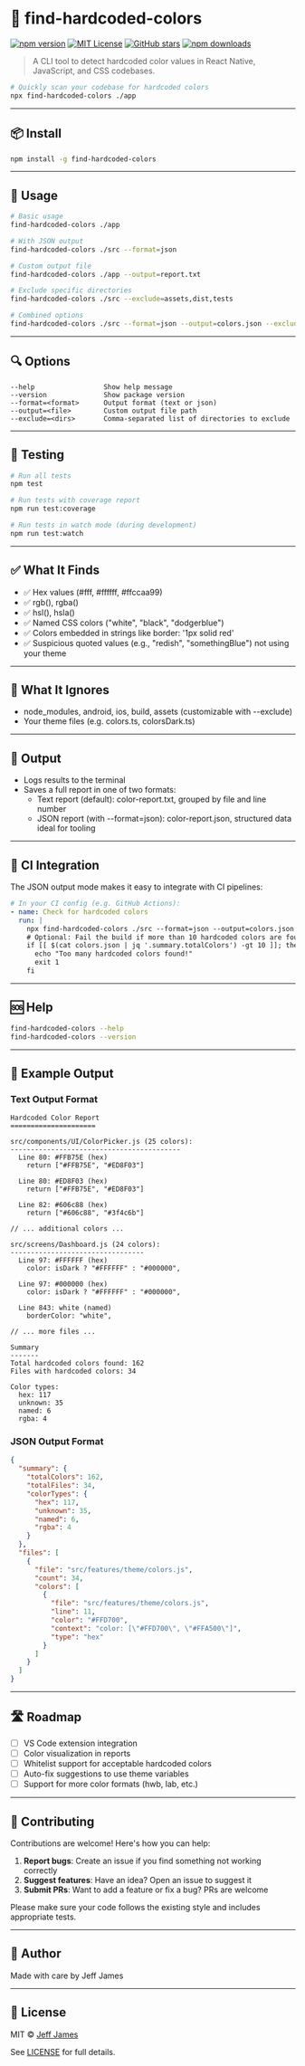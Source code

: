 # 🎨 find-hardcoded-colors

[![npm version](https://img.shields.io/npm/v/find-hardcoded-colors.svg)](https://www.npmjs.com/package/find-hardcoded-colors)
[![MIT License](https://img.shields.io/badge/license-MIT-blue.svg)](LICENSE)
[![GitHub stars](https://img.shields.io/github/stars/jwjames/find-hardcoded-colors)](https://github.com/jwjames/find-hardcoded-colors/stargazers)
[![npm downloads](https://img.shields.io/npm/dm/find-hardcoded-colors.svg)](https://www.npmjs.com/package/find-hardcoded-colors)

> A CLI tool to detect hardcoded color values in React Native, JavaScript, and CSS codebases.

```bash
# Quickly scan your codebase for hardcoded colors
npx find-hardcoded-colors ./app
```

---

## 📦 Install

```bash
npm install -g find-hardcoded-colors
```

---

## 🚀 Usage

```bash
# Basic usage
find-hardcoded-colors ./app

# With JSON output
find-hardcoded-colors ./src --format=json

# Custom output file
find-hardcoded-colors ./app --output=report.txt

# Exclude specific directories
find-hardcoded-colors ./src --exclude=assets,dist,tests

# Combined options
find-hardcoded-colors ./src --format=json --output=colors.json --exclude=tests,fixtures
```

---

## 🔍 Options

```
--help                 Show help message
--version              Show package version
--format=<format>      Output format (text or json)
--output=<file>        Custom output file path
--exclude=<dirs>       Comma-separated list of directories to exclude
```

---

## 🧪 Testing

```bash
# Run all tests
npm test

# Run tests with coverage report
npm run test:coverage

# Run tests in watch mode (during development)
npm run test:watch
```

---

## ✅ What It Finds

- ✅ Hex values (#fff, #ffffff, #ffccaa99)
- ✅ rgb(), rgba()
- ✅ hsl(), hsla()
- ✅ Named CSS colors ("white", "black", "dodgerblue")
- ✅ Colors embedded in strings like border: '1px solid red'
- ✅ Suspicious quoted values (e.g., "redish", "somethingBlue") not using your theme

---

## 🚫 What It Ignores

- node_modules, android, ios, build, assets (customizable with --exclude)
- Your theme files (e.g. colors.ts, colorsDark.ts)

---

## 📄 Output

- Logs results to the terminal
- Saves a full report in one of two formats:
  - Text report (default): color-report.txt, grouped by file and line number
  - JSON report (with --format=json): color-report.json, structured data ideal for tooling

---

## 🤖 CI Integration

The JSON output mode makes it easy to integrate with CI pipelines:

```yaml
# In your CI config (e.g. GitHub Actions):
- name: Check for hardcoded colors
  run: |
    npx find-hardcoded-colors ./src --format=json --output=colors.json
    # Optional: Fail the build if more than 10 hardcoded colors are found
    if [[ $(cat colors.json | jq '.summary.totalColors') -gt 10 ]]; then
      echo "Too many hardcoded colors found!"
      exit 1
    fi
```

---

## 🆘 Help

```bash
find-hardcoded-colors --help
find-hardcoded-colors --version
```

---

## 📸 Example Output

### Text Output Format

```
Hardcoded Color Report
=====================

src/components/UI/ColorPicker.js (25 colors):
------------------------------------------
  Line 80: #FFB75E (hex)
    return ["#FFB75E", "#ED8F03"]

  Line 80: #ED8F03 (hex)
    return ["#FFB75E", "#ED8F03"]

  Line 82: #606c88 (hex)
    return ["#606c88", "#3f4c6b"]

// ... additional colors ...

src/screens/Dashboard.js (24 colors):
---------------------------------
  Line 97: #FFFFFF (hex)
    color: isDark ? "#FFFFFF" : "#000000",

  Line 97: #000000 (hex)
    color: isDark ? "#FFFFFF" : "#000000",

  Line 843: white (named)
    borderColor: "white",

// ... more files ...

Summary
-------
Total hardcoded colors found: 162
Files with hardcoded colors: 34

Color types:
  hex: 117
  unknown: 35
  named: 6
  rgba: 4
```

### JSON Output Format

```json
{
  "summary": {
    "totalColors": 162,
    "totalFiles": 34,
    "colorTypes": {
      "hex": 117,
      "unknown": 35,
      "named": 6,
      "rgba": 4
    }
  },
  "files": [
    {
      "file": "src/features/theme/colors.js",
      "count": 34,
      "colors": [
        {
          "file": "src/features/theme/colors.js",
          "line": 11,
          "color": "#FFD700",
          "context": "color: [\"#FFD700\", \"#FFA500\"]",
          "type": "hex"
        }
      ]
    }
  ]
}
```

---

## 🛣️ Roadmap

- [ ] VS Code extension integration
- [ ] Color visualization in reports
- [ ] Whitelist support for acceptable hardcoded colors
- [ ] Auto-fix suggestions to use theme variables
- [ ] Support for more color formats (hwb, lab, etc.)

---

## 🤝 Contributing

Contributions are welcome! Here's how you can help:

1. **Report bugs**: Create an issue if you find something not working correctly
2. **Suggest features**: Have an idea? Open an issue to suggest it
3. **Submit PRs**: Want to add a feature or fix a bug? PRs are welcome

Please make sure your code follows the existing style and includes appropriate tests.

---

## 👤 Author

Made with care by Jeff James

---

## 📝 License

MIT © [Jeff James](https://github.com/jwjames)

See [LICENSE](LICENSE) for full details.
